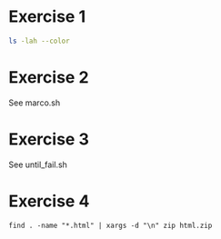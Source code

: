 # Exercise 1
```bash
ls -lah --color
```

# Exercise 2
See marco.sh

# Exercise 3
See until_fail.sh

# Exercise 4
```
find . -name "*.html" | xargs -d "\n" zip html.zip
```
